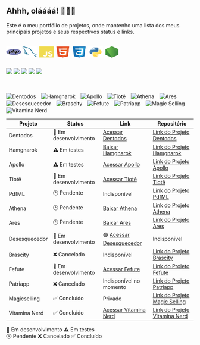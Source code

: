## Ahhh, oláááá! 👋👋👋

Este é o meu portfólio de projetos, onde mantenho uma lista dos meus principais projetos e seus respectivos status e links.

<div style="display: inline_block"><br>
  <img align="center" alt="PHP" height="30" width="40" src="https://raw.githubusercontent.com/devicons/devicon/master/icons/php/php-original.svg"> 
  <img align="center" alt="MySQL" height="30" width="40" src="https://raw.githubusercontent.com/devicons/devicon/master/icons/mysql/mysql-original.svg"> 
  <img align="center" alt="Javascript" height="30" width="40" src="https://raw.githubusercontent.com/devicons/devicon/master/icons/javascript/javascript-plain.svg">
  <img align="center" alt="HTML5" height="30" width="40" src="https://raw.githubusercontent.com/devicons/devicon/master/icons/html5/html5-original.svg">
  <img align="center" alt="CSS" height="30" width="40" src="https://raw.githubusercontent.com/devicons/devicon/master/icons/css3/css3-original.svg">
  <img align="center" alt="Python" height="30" width="40" src="https://raw.githubusercontent.com/devicons/devicon/master/icons/python/python-original.svg">
  <img align="center" alt="NodeJS" height="30" width="40" src=" https://raw.githubusercontent.com/devicons/devicon/master/icons/nodejs/nodejs-original.svg">
</div>
  
  ##
 
<div> 
  <a href="https://www.youtube.com/channel/UC_-uuuZbY0AAt9CViNzvc-Q" target="_blank"><img src="https://img.shields.io/badge/YouTube-FF0000?style=for-the-badge&logo=youtube&logoColor=white" target="_blank"></a>
  <a href="https://instagram.com/luanbiao" target="_blank"><img src="https://img.shields.io/badge/-Instagram-%23E4405F?style=for-the-badge&logo=instagram&logoColor=white" target="_blank"></a>
  <a href="https://discord.gg/wagxzStdcR" target="_blank"><img src="https://img.shields.io/badge/Discord-7289DA?style=for-the-badge&logo=discord&logoColor=white" target="_blank"></a> 
  <a href = "mailto:luanbiao@hotmail.com"><img src="https://img.shields.io/badge/-Gmail-%23333?style=for-the-badge&logo=gmail&logoColor=white" target="_blank"></a>
  <a href="https://www.linkedin.com/in/luan-biao" target="_blank"><img src="https://img.shields.io/badge/-LinkedIn-%230077B5?style=for-the-badge&logo=linkedin&logoColor=white" target="_blank"></a> 
</div>

##

<div style="display: inline_block"><br>
  <img align="center" alt="Dentodos" height="60" src="https://desesquecedor.com.br/uploads/1/anexos/dentodos.png" style="margin-right: 10px;">
  <img align="center" alt="Hamgnarok" height="60" src="https://desesquecedor.com.br/uploads/1/anexos/icone.png" style="margin-right: 10px;">
  <img align="center" alt="Apollo" height="60" src="https://zeus.tiote.com.br/imgs/apolo.png" style="margin-right: 10px;"> 
  <img align="center" alt="Tiotê" height="60" src="https://tiote.com.br/tiote_t.png" style="margin-right: 10px;">
  <img align="center" alt="Athena" height="60" src="https://zeus.tiote.com.br/imgs/athena.png" style="margin-right: 10px;">
  <img align="center" alt="Ares" height="60" src="https://zeus.tiote.com.br/imgs/ares.png" style="margin-right: 10px;">
  <img align="center" alt="Desesquecedor" height="60" src="https://desesquecedor.com.br/img/logo2.webp" style="margin-right: 10px;"> 
  <img align="center" alt="Brascity" height="60" src="https://desesquecedor.com.br/uploads/1/anexos/logo.png" style="margin-right: 10px;">  
  <img align="center" alt="Fefute" height="60" src="https://fefute.com.br/img/n/logo.png" style="margin-right: 10px;">  
  <img align="center" alt="Patriapp" height="60" src="https://desesquecedor.com.br/uploads/1/anexos/magicselling.png" style="margin-right: 10px;">  
  <img align="center" alt="Magic Selling" height="60" src="https://desesquecedor.com.br/uploads/1/anexos/magicselling.png" style="margin-right: 10px;">  
  <img align="center" alt="Vitamina Nerd" height="60" src="https://vitaminanerd.com.br/marcas/Logo%20PinT.png" style="margin-right: 10px;">
</div>


| Projeto       | Status       | Link | Repositório                                      |
|---------------|--------------|----------------|-------------------------------------------|
| Dentodos      | 🚧 Em desenvolvimento  | [Acessar Dentodos](https://dentodos.com.br) | [Link do Projeto Dentodos](https://github.com/luanbiao/dentodos) |
| Hamgnarok     | ⚠️ Em testes     | [Baixar Hamgnarok](https://#)      | [Link do Projeto Hamgnarok](https://github.com/luanbiao/hamgnarok) |
| Apollo        | ⚠️ Em testes     | [Acessar Apollo](https://apollo.tiote.com.br)     | [Link do Projeto Apollo](https://github.com/luanbiao/apollo) |
| Tiotê         | 🚧 Em desenvolvimento  | [Acessar Tiotê](https://tiote.com.br)     | [Link do Projeto Tiotê](https://github.com/luanbiao/tiote) |
| PdfML         | 🕒 Pendente      | Indisponível   | [Link do Projeto PdfML](https://github.com/luanbiao/pdfml) |
| Athena        | 🕒 Pendente      | [Baixar Athena](https://zeus.tiote.com.br)    | [Link do Projeto Athena](https://github.com/luanbiao/athena) |
| Ares          | 🕒 Pendente      | [Baixar Ares](https://zeus.tiote.com.br)    | [Link do Projeto Ares](https://github.com/luanbiao/ares) |
| Desesquecedor | 🚧 Em desenvolvimento  | 🟢 [Acessar Desesquecedor](https://desesquecedor.com.br)    | Indisponível |
| Brascity      | ❌ Cancelado     | Indisponível    | [Link do Projeto Brascity](https://github.com/luanbiao/brascity) |
| Fefute        | 🚧 Em desenvolvimento  | [Acessar Fefute](https://fefute.com.br)     | [Link do Projeto Fefute](https://github.com/luanbiao/fefute) |
| Patriapp      | ❌ Cancelado     | Indisponível no momento     | [Link do Projeto Patriapp](https://github.com/luanbiao/patriapp) |
| Magicselling  | ✅ Concluído     | Privado | [Link do Projeto Magic Selling](https://github.com/luanbiao/magicselling) |
| Vitamina Nerd | ✅ Concluído    | [Acessar Vitamina Nerd](https://vitaminanerd.com.br)      | [Link do Projeto Vitamina Nerd](https://github.com/luanbiao/vitaminanerd) |

🚧 Em desenvolvimento
⚠️ Em testes  
🕒 Pendente
❌ Cancelado
✅ Concluído


